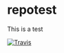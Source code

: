 # repotest

This is a test

[![Travis](https://travis-ci.org/chaireBioNorth/repotest.svg?branch=master)](https://travis-ci.org/chaireBioNorth/repotest)
